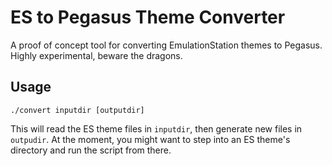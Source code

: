 # ES to Pegasus Theme Converter

A proof of concept tool for converting EmulationStation themes to Pegasus. Highly experimental, beware the dragons.

## Usage

`./convert inputdir [outputdir]`

This will read the ES theme files in `inputdir`, then generate new files in `outpudir`. At the moment, you might want to step into an ES theme's directory and run the script from there.
